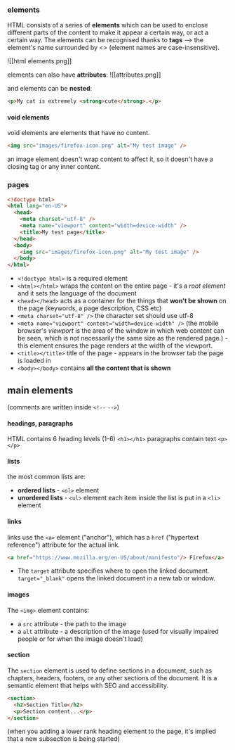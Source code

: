 ### elements
HTML consists of a series of **elements** which can be used to enclose different parts of the content to make it appear a certain way, or act a certain way.
The elements can be recognised thanks to **tags** --> the element's name surrounded by <> (element names are case-insensitive).

![[html elements.png]]

elements can also have **attributes**:
![[attributes.png]]

and elements can be **nested**:

```html
<p>My cat is extremely <strong>cute</strong>.</p>
```
#### void elements
void elements are elements that have no content.

```html
<img src="images/firefox-icon.png" alt="My test image" />
```

an image element doesn't wrap content to affect it, so it doesn't have a closing tag or any inner content.

### pages

```html
<!doctype html>
<html lang="en-US">
  <head>
    <meta charset="utf-8" />
    <meta name="viewport" content="width=device-width" />
    <title>My test page</title>
  </head>
  <body>
    <img src="images/firefox-icon.png" alt="My test image" />
  </body>
</html>
```

- `<!doctype html>` is a required element
- `<html></html>` wraps the content on the entire page - it's a *root element* and it sets the language of the document
- `<head></head>` acts as a container for the things that **won't be shown** on the page (keywords, a page description, CSS etc)
- `<meta charset="utf-8" />` the character set should use utf-8
- `<meta name="viewport" content="width=device-width" />` (the mobile browser's *viewport* is the area of the window in which web content can be seen, which is not necessarily the same size as the rendered page.)  - this element ensures the page renders at the width of the viewport.
- `<title></title>` title of the page - appears in the browser tab the page is loaded in
- `<body></body>` contains **all the content that is shown**
## main elements
(comments are written inside `<!--` `-->`)
#### headings, paragraphs
HTML contains 6 heading levels (1-6) `<h1></h1>`
paragraphs contain text `<p></p>`
#### lists
the most common lists are:
- **ordered lists** - `<ol>` element
- **unordered lists** - `<ul>` element
each item inside the list is put in a `<li>` element
#### links
links use the `<a>` element ("anchor"), which has a `href` ("hypertext reference") attribute for the actual link.
```html
<a href="https://www.mozilla.org/en-US/about/manifesto"/> Firefox</a>
```
- The `target` attribute specifies where to open the linked document. `target="_blank"` opens the linked document in a new tab or window.
#### images
The `<img>` element contains: 
- a `src` attribute - the path to the image
- a `alt` attribute - a description of the image (used for visually impaired people or for when the image doesn't load)
#### section
The `section` element is used to define sections in a document, such as chapters, headers, footers, or any other sections of the document. It is a semantic element that helps with SEO and accessibility.
```html
<section>
  <h2>Section Title</h2>
  <p>Section content...</p>
</section>
```
 (when you adding a lower rank heading element to the page, it's implied that a new subsection is being started)